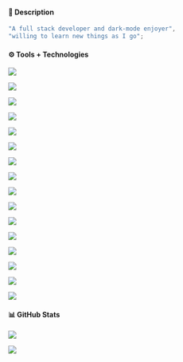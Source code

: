 #### 📝 Description
```js
"A full stack developer and dark-mode enjoyer",
"willing to learn new things as I go";
```

#### ⚙️ Tools + Technologies
<!-- Tools: Operating Systems -->
[![](https://img.shields.io/badge/OS%201-Windows-blue?style=for-the-badge&color=1F6FEB&logoColor=1F6FEB&labelColor=0D1117&logo=windows)](https://www.microsoft.com/en-us/windows)

[![](https://img.shields.io/badge/OS%202-Linux-blue?style=for-the-badge&color=1F6FEB&logoColor=1F6FEB&labelColor=0D1117&logo=linux)](https://wikipedia.org/wiki/Linux)

<!-- Tools: Text Editors -->
[![](https://img.shields.io/badge/Editor%201-VSCode-blue?style=for-the-badge&color=1F6FEB&logoColor=1F6FEB&labelColor=0D1117&logo=visualstudiocode)](https://code.visualstudio.com/)

[![](https://img.shields.io/badge/Editor%202-Notepad%2b%2b-blue?style=for-the-badge&color=1F6FEB&logoColor=1F6FEB&labelColor=0D1117&logo=notepadplusplus)](https://notepad-plus-plus.org/)

<!-- Tools/Technologies: Git -->
[![](https://img.shields.io/badge/Git%201-GitHub-blue?style=for-the-badge&color=1F6FEB&logoColor=1F6FEB&labelColor=0D1117&logo=github)](https://github.com/)

[![](https://img.shields.io/badge/Git%202-GitLab-blue?style=for-the-badge&color=1F6FEB&logoColor=1F6FEB&labelColor=0D1117&logo=gitlab)](https://gitlab.com/)

<!-- Technologies: Cloud Platforms -->
[![](https://img.shields.io/badge/Cloud%201-Google%20Cloud%20Platform-blue?style=for-the-badge&color=1F6FEB&logoColor=1F6FEB&labelColor=0D1117&logo=googlecloud)](https://cloud.google.com/)

[![](https://img.shields.io/badge/Cloud%202-Amazon%20Web%20Services-blue?style=for-the-badge&color=1F6FEB&logoColor=1F6FEB&labelColor=0D1117&logo=amazonaws)](https://aws.amazon.com/)

[![](https://img.shields.io/badge/Cloud%203-Digital%20Ocean-blue?style=for-the-badge&color=1F6FEB&logoColor=1F6FEB&labelColor=0D1117&logo=digitalocean)](https://www.digitalocean.com/)

[![](https://img.shields.io/badge/Cloud%204-Linode-blue?style=for-the-badge&color=1F6FEB&logoColor=1F6FEB&labelColor=0D1117&logo=linode)](https://www.linode.com/)

<!-- Technologies: Languages -->
[![](https://img.shields.io/badge/Language%201-JavaScript-blue?style=for-the-badge&color=1F6FEB&logoColor=1F6FEB&labelColor=0D1117&logo=javascript)](https://wikipedia.org/wiki/JavaScript)

[![](https://img.shields.io/badge/Language%202-TypeScript-blue?style=for-the-badge&color=1F6FEB&logoColor=1F6FEB&labelColor=0D1117&logo=typescript)](https://www.typescriptlang.org/)

[![](https://img.shields.io/badge/Language%203-Python-blue?style=for-the-badge&color=1F6FEB&logoColor=1F6FEB&labelColor=0D1117&logo=python)](https://www.python.org/)

[![](https://img.shields.io/badge/Language%204-PHP-blue?style=for-the-badge&color=1F6FEB&logoColor=1F6FEB&labelColor=0D1117&logo=php)](https://www.php.net/)

<!-- Technologies: Shell -->
[![](https://img.shields.io/badge/Shell%201-Bash-blue?style=for-the-badge&color=1F6FEB&logoColor=1F6FEB&labelColor=0D1117&logo=gnubash)]()

<!-- Tools: Runtime Environments -->
[![](https://img.shields.io/badge/Environment-NodeJS-blue?style=for-the-badge&color=1F6FEB&logoColor=1F6FEB&labelColor=0D1117&logo=nodedotjs)](https://nodejs.org/)

#### 📊 GitHub Stats
[![](https://github-readme-stats.vercel.app/api?username=mist8kengas&count_private=true&theme=github_dark&show_icons=true)](https://github.com/mist8kengas)

[![](https://github-readme-stats.vercel.app/api/top-langs/?username=mist8kengas&count_private=true&theme=github_dark&layout=compact)](https://github.com/mist8kengas)
